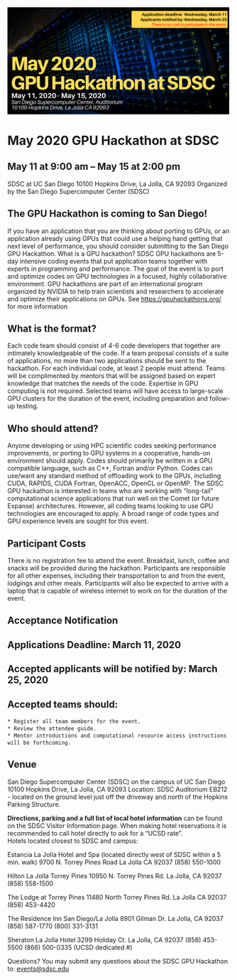 <img src="./images/May2020_GPUhack-header.png" alt="SDSC GPU Hackathon" width="500px" />

# May 2020 GPU Hackathon at SDSC
## May 11 at 9:00 am – May 15 at 2:00 pm
SDSC at UC San Diego
10100 Hopkins Drive, La Jolla, CA 92093
Organized by the San Diego Supercomputer Center (SDSC)

## The GPU Hackathon is coming to San Diego!
If you have an application that you are thinking about porting to GPUs, or an application already using GPUs that could use a helping hand getting that next level of performance, you should consider submitting to the San Diego GPU Hackathon.
What is a GPU hackathon?
SDSC GPU hackathons are 5-day intensive coding events that put application teams together with experts in programming and performance. The goal of the event is to port and optimize codes on GPU technologies in a focused, highly collaborative environment. GPU hackathons are part of an international program organized by NVIDIA to help train scientists and researchers to accelerate and optimize their applications on GPUs. See https://gpuhackathons.org/ for more information

## What is the format?
Each code team should consist of 4-6 code developers that together are intimately knowledgeable of the code. If a team proposal consists of a suite of applications, no more than two applications should be sent to the hackathon. For each individual code, at least 2 people must attend. Teams will be complimented by mentors that will be assigned based on expert knowledge that matches the needs of the code. Expertise in GPU computing is not required.
Selected teams will have access to large-scale GPU clusters for the duration of the event, including preparation and follow-up testing. 

## Who should attend?
Anyone developing or using HPC scientific codes seeking performance improvements, or porting to GPU systems in a cooperative, hands-on environment should apply. Codes should primarily be written in a GPU compatible language, such as C++, Fortran and/or Python. Codes can use/want any standard method of offloading work to the GPUs, including CUDA, RAPIDS, CUDA Fortran, OpenACC, OpenCL or OpenMP.
The SDSC GPU hackathon is interested in teams who are working with “long-tail” computational science applications that run well on the Comet (or future Expanse) architectures. However, all coding teams looking to use GPU technologies are encouraged to apply. A broad range of code types and GPU experience levels are sought for this event.

## Participant Costs
There is no registration fee to attend the event. Breakfast, lunch, coffee and snacks will be provided during the hackathon. Participants are responsible for all other expenses, including their transportation to and from the event, lodgings and other meals. Participants will also be expected to arrive with a laptop that is capable of wireless internet to work on for the duration of the event.

## Acceptance Notification

## Applications Deadline: March 11, 2020 
## Accepted applicants will be notified by: March 25, 2020
## Accepted teams should:
    * Register all team members for the event.
    * Review the attendee guide.
    * Mentor introductions and computational resource access instructions will be forthcoming.

## Venue
San Diego Supercomputer Center (SDSC) on the campus of UC San Diego
10100 Hopkins Drive, La Jolla, CA 92093
Location: SDSC Auditorium EB212 - located on the ground level just off the driveway and north of the Hopkins Parking Structure.

__Directions, parking and a full list of local hotel information__ can be found on the SDSC Visitor Information page.  When making hotel reservations it is recommended to call hotel directly to ask for a “UCSD rate”.  
Hotels located closest to SDSC and campus:

Estancia La Jolla Hotel and Spa (located directly west of SDSC within a 5 min. walk)
9700 N. Torrey Pines Road
La Jolla CA 92037
(858) 550-1000 	

Hilton La Jolla Torrey Pines
10950 N. Torrey Pines Rd.
La Jolla, CA 92037
(858) 558-1500 	

The Lodge at Torrey Pines
11480 North Torrey Pines Rd.
La Jolla CA 92037
(858) 453-4420 	

The Residence Inn San Diego/La Jolla
8901 Gilman Dr.
La Jolla, CA 92037
(858) 587-1770
(800) 331-3131 

Sheraton La Jolla Hotel
3299 Holiday Ct.
La Jolla, CA 92037
(858) 453-5500
(866) 500-0335 (UCSD dedicated #) 	

Questions?
You may submit any questions about the SDSC GPU Hackathon to: events@sdsc.edu



